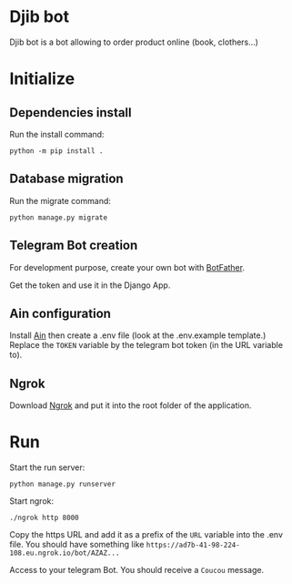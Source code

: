 # Djib bot

Djib bot is a bot allowing to order product online (book, clothers...)

# Initialize

## Dependencies install

Run the install command:

```
python -m pip install .
```

## Database migration

Run the migrate command:

```
python manage.py migrate
```

## Telegram Bot creation

For development purpose, create your own bot with [BotFather](https://telegram.me/BotFather).

Get the token and use it in the Django App.

## Ain configuration

Install [Ain](https://github.com/jonaslu/ain) then create a .env file (look at the .env.example template.) Replace the `TOKEN` variable by the telegram bot token (in the URL variable to).

## Ngrok

Download [Ngrok](https://ngrok.com) and put it into the root folder of the application.

# Run

Start the run server:

```
python manage.py runserver
```

Start ngrok:

```
./ngrok http 8000
```

Copy the https URL and add it as a prefix of the `URL` variable into the .env file. You should have something like `https://ad7b-41-98-224-108.eu.ngrok.io/bot/AZAZ...`

Access to your telegram Bot. You should receive a `Coucou` message.
